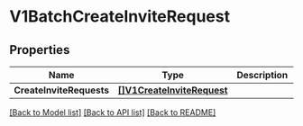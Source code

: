 # V1BatchCreateInviteRequest

## Properties

Name | Type | Description | Notes
------------ | ------------- | ------------- | -------------
**CreateInviteRequests** | [**[]V1CreateInviteRequest**](v1CreateInviteRequest.md) |  | [optional] 

[[Back to Model list]](../README.md#documentation-for-models) [[Back to API list]](../README.md#documentation-for-api-endpoints) [[Back to README]](../README.md)


